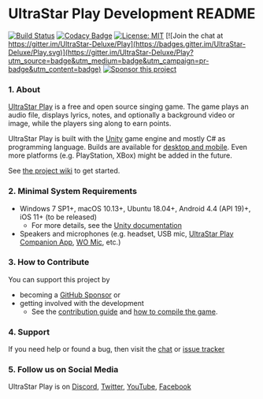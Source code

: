 # UltraStar Play Development README

[![Build Status](https://github.com/UltraStar-Deluxe/Play/actions/workflows/build-main-game.yml/badge.svg)](https://github.com/UltraStar-Deluxe/Play/actions/workflows/build-main-game.yml)
[![Codacy Badge](https://app.codacy.com/project/badge/Grade/7cb9f368e7cb49a580a2ab3ed4345a07)](https://www.codacy.com/gh/UltraStar-Deluxe/Play/dashboard?utm_source=github.com&amp;utm_medium=referral&amp;utm_content=UltraStar-Deluxe/Play&amp;utm_campaign=Badge_Grade)
[![License: MIT](https://img.shields.io/badge/License-MIT-yellow.svg)](https://github.com/UltraStar-Deluxe/Play/blob/master/LICENSE) 
[![Join the chat at https://gitter.im/UltraStar-Deluxe/Play](https://badges.gitter.im/UltraStar-Deluxe/Play.svg)](https://gitter.im/UltraStar-Deluxe/Play?utm_source=badge&utm_medium=badge&utm_campaign=pr-badge&utm_content=badge)
[![Sponsor this project](https://img.shields.io/badge/-Sponsor-fafbfc?logo=GitHub%20Sponsors)](https://github.com/sponsors/achimmihca)

### 1. About
[UltraStar Play](https://usplay.net/) is a free and open source singing game.
The game plays an audio file, displays lyrics, notes, and optionally a background video or image, while the players sing along to earn points.

UltraStar Play is built with the [Unity](https://unity.com/) game engine and mostly C# as programming language.
Builds are available for [desktop and mobile](https://github.com/UltraStar-Deluxe/Play/releases).
Even more platforms (e.g. PlayStation, XBox) might be added in the future.

See [the project wiki](https://github.com/UltraStar-Deluxe/Play/wiki/First-Steps) to get started.

### 2. Minimal System Requirements
- Windows 7 SP1+, macOS 10.13+, Ubuntu 18.04+, Android 4.4 (API 19)+, iOS 11+ (to be released)
    - For more details, see the [Unity documentation](https://docs.unity3d.com/Manual/system-requirements.html#player)
- Speakers and microphones (e.g. headset, USB mic, [UltraStar Play Companion App](https://github.com/UltraStar-Deluxe/PlayCompanion/releases), [WO Mic](https://wolicheng.com/womic), etc.)

### 3. How to Contribute
You can support this project by

- becoming a [GitHub Sponsor](https://github.com/sponsors/achimmihca) or
- getting involved with the development
    - See the [contribution guide](https://github.com/UltraStar-Deluxe/Play/blob/master/CONTRIBUTING.md) and [how to compile the game](https://github.com/UltraStar-Deluxe/Play/wiki/Compiling-the-game).

### 4. Support
If you need help or found a bug, then visit the [chat](https://gitter.im/UltraStar-Deluxe/Play) or [issue tracker](https://github.com/UltraStar-Deluxe/Play/issues)

### 5. Follow us on Social Media
UltraStar Play is on [Discord](https://discord.gg/PAUJFKCGbb), [Twitter](https://twitter.com/UltraStar_Play), [YouTube](https://www.youtube.com/channel/UCr481bd1jFp5d9wixQecwVw), [Facebook](https://www.facebook.com/UltraStar-Play-101984782475359)
